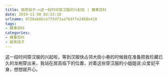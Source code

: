```yaml
---
title: 搞笑段子->这一段时间穿汉服的兴起啦 | 糗事百科
date: 2019-11-30 03:33:18
urlname: 0720ab6bce7f5df3aa7bdffe2468e410
tags: 
- 糗事百科
categories:
- 糗事百科
- 搞笑段子
---
```

这一段时间穿汉服的兴起啦，等到汉服快占领大街小巷的时候我在准备把我珍藏已久的龙袍穿出来，我站在居高临下的位置，对着这些穿汉服的小姐姐说:众爱妃平身，想想就开心。



